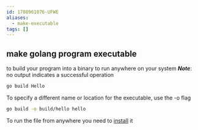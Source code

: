 ```yaml
---
id: 1708961076-UFWE
aliases:
  - make-executable
tags: []
---
```


## make golang program executable

to build your program into a binary to run anywhere on your system 
***Note***: no output indicates a successful operation
```bash
go build Hello
```
To specify a different name or location for the executable, use the -o flag
```bash
go build -o build/hello hello
```
To run the file from anywhere you need to [install](1708961122-HGVW.md) it



